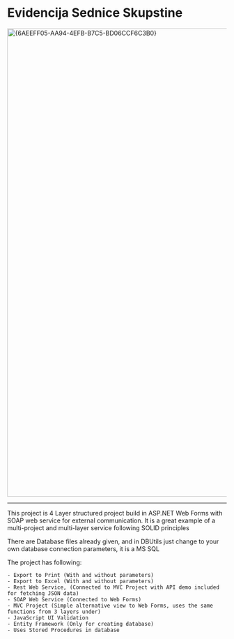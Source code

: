 # Evidencija Sednice Skupstine

<img width="1644" height="1074" alt="{6AEEFF05-AA94-4EFB-B7C5-BD06CCF6C3B0}" src="https://github.com/user-attachments/assets/826bf2a8-4042-4b1b-bebd-d285bc2c41c7" />

---
This project is 4 Layer structured project build in ASP.NET Web Forms with SOAP web service for external communication. It is a great example of a multi-project and multi-layer service following SOLID principles

There are Database files already given, and in DBUtils just change to your own database connection parameters, it is a MS SQL

The project has following:

    - Export to Print (With and without parameters)
    - Export to Excel (With and without parameters)
    - Rest Web Service, (Connected to MVC Project with API demo included for fetching JSON data)
    - SOAP Web Service (Connected to Web Forms)
    - MVC Project (Simple alternative view to Web Forms, uses the same functions from 3 layers under)
    - JavaScript UI Validation
    - Entity Framework (Only for creating database)
    - Uses Stored Procedures in database
